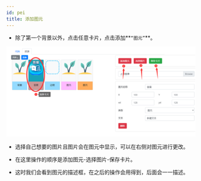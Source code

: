 ```yaml
---
id: pei
title: 添加图元
---
```

- 除了第一个背景以外，点击任意卡片，点击添加**`“图元”`**。

![img](../static/img/tianjiatuyuan.png)

- 选择自己想要的图片且图片会在图元中显示，可以在右侧对图元进行更改。

- 在这里操作的顺序是添加图元-选择图片-保存卡片。

- 这时我们会看到图元的描述框，在之后的操作会用得到，后面会一一描述。
